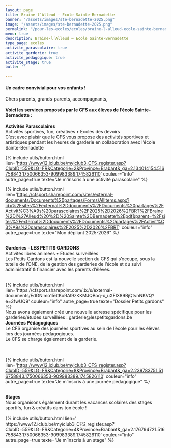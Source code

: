 ```yaml
---
layout: page
title: Braine-l’Alleud – Ecole Sainte-Bernadette
banner: "/assets/images/ste-bernadette-2025.png"
image: "/assets/images/ste-bernadette-2025.png"
permalink: "/pour-les-ecoles/ecoles/braine-l-alleud-ecole-sainte-bernadette/"
menu: true
description: Braine-l’Alleud – Ecole Sainte-Bernadette
type_page: ecoles
activite_parascolaire: true
activite_garderie: true
activite_pedagogique: true
activite_stage: true
bulle: ''

---
```

#### **Un cadre convivial pour vos enfants !**

Chers parents, grands-parents, accompagnants, <br>
<br>
<strong>Voici les services proposés par le CFS aux élèves de l’école Sainte-Bernadette : </strong>
<br><br>
<strong>Activités Parascolaires</strong> <br>
Activités sportives, fun, créatives • Ecoles des devoirs
<br>
C’est avec plaisir que le CFS vous propose des activités sportives et artistiques pendant les heures de garderie en collaboration avec l’école Sainte-Bernadette

{% include utils/button.html  
lien='https://www12.iclub.be/myiclub3_CFS_register.asp?ClubID=559&LG=FR&Categorie=2&Province=Brabant&_ga=2.134014154.516758843.1750066353-909983389.1745826110' couleur="info" autre_page=true texte="Je m'inscris à une activité parascolaire" %}
<br>

{% include utils/button.html lien='https://cfsport.sharepoint.com/sites/external-documents/Documents%20partages/Forms/AllItems.aspx?id=%2Fsites%2Fexternal%2Ddocuments%2FDocuments%20partages%2FActivit%C3%A9s%20parascolaires%2F2025%2D2026%2FBRT%2FBraine%2Dl%27Alleud%20%2D%20Sainte%2DBernadette%2Epdf&parent=%2Fsites%2Fexternal%2Ddocuments%2FDocuments%20partages%2FActivit%C3%A9s%20parascolaires%2F2025%2D2026%2FBRT' couleur="info" autre_page=true texte="Mon dépliant 2025-2026" %}
<br><br>

<strong>Garderies - LES PETITS GARDONS </strong> <br>
Activités libres animées • Etudes surveillées <br>
Les Petits Gardons est la nouvelle section du CFS qui s’occupe, sous la tutelle de l’ONE, de la gestion des garderies de l’école et du suivi administratif & financier avec les parents d’élèves.

<br>
{% include utils/button.html lien='https://cfsport.sharepoint.com/:b:/s/external-documents/EdGNlmo156tKoRAI9zKKMJQBoq-x_uXFIX89BjQtvnNKVQ?e=3fwUQ9' couleur="info" autre_page=true texte="Dossier Petits gardons" %}

<br>
Nous avons également créé une nouvelle adresse spécifique pour les garderies/études surveillées : garderie@lespetitsgardons.be

<br>
<strong>Journées Pédagogiques</strong> <br>
Le CFS organise des journées sportives au sein de l’école pour les élèves lors des journées pédagogiques. <br>
Le CFS se charge également de la garderie.

<br><br>
{% include utils/button.html lien='https://www12.iclub.be/myiclub3_CFS_register.asp?ClubID=559&LG=FR&Categorie=8&Province=Brabant&_ga=2.239783751.516758843.1750066353-909983389.1745826110' couleur="info" autre_page=true texte="Je m’inscris à une journée pédagogique" %}

<br>
<strong>Stages</strong> <br>
Nous organisons également durant les vacances scolaires des stages sportifs, fun & créatifs dans ton école ! <br>

<br>
{% include utils/button.html lien=' https://www12.iclub.be/myiclub3_CFS_register.asp? ClubID=559&LG=FR&Categorie=4&Province=Brabant&_ga=2.176794721.516758843.1750066353-909983389.1745826110' couleur="info" autre_page=true texte="Je m’inscris à un stage" %}

